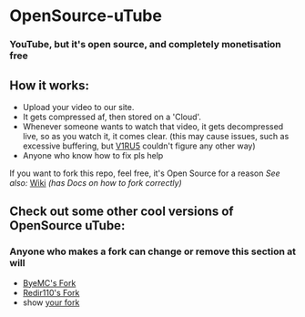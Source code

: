 # OpenSource-uTube
### YouTube, but it's open source, and completely monetisation free


## How it works:

- Upload your video to our site.
- It gets compressed af, then stored on a 'Cloud'.
- Whenever someone wants to watch that video, it gets decompressed live, so as you watch it, it comes clear.
(this may cause issues, such as excessive buffering, but [V1RU5](https://github.com/jodri-code) couldn't figure any other way)
- Anyone who know how to fix pls help


If you want to fork this repo, feel free, it's Open Source for a reason
_See also:_ [Wiki](https://github.com/CKStudios2018/OpenSource-uTube/wiki) _(has Docs on how to fork correctly)_

## Check out some other cool versions of OpenSource uTube:
### Anyone who makes a fork can change or remove this section at will
- [ByeMC's Fork](https://github.com/ByeMC/OpenSource-uTube/)
- [Redir110's Fork](https://github.com/redir110/OpenSource-uTube/)
- show [your fork](https://github.com/CKStudios2018/OpenSource-uTube/discussions/7)
